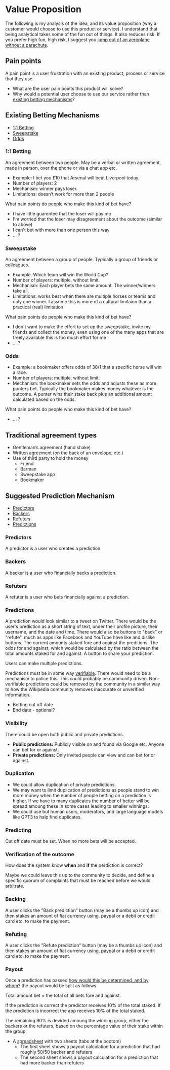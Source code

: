 # Value Proposition

The following is my analysis of the idea, and its value proposition (why a customer would choose to use this product or service). I understand that being analytical takes some of the fun out of things. It also reduces risk. If you prefer high fun, high risk, I suggest you [jump out of an aeroplane without a parachute](https://www.youtube.com/watch?v=aPC_h9Vmlxw). 

## Pain points

A pain point is a user frustration with an existing product, process or service that they use.

- What are the user pain points this product will solve?
- Why would a potential user choose to use our service rather than [existing betting mechanisms](#existing-betting-mechanisms)?

## Existing Betting Mechanisms

- [1:1 Betting](#11-betting)
- [Sweepstake](#sweepstake)
- [Odds](#odds)

### 1:1 Betting

An agreement between two people. May be a verbal or written agreement, made in person, over the phone or via a chat app etc.

- Example: I bet you £10 that Arsenal will beat Liverpool today.
- Number of players: 2
- Mechanism: winner pays loser.
- Limitations: doesn’t work for more than 2 people

What pain points do people who make this kind of bet have?

- I have little guarentee that the loser will pay me
- I'm worried that the loser may disagreement about the outcome (similar to above)
- I can't bet with more than one person this way
- ... ?

### Sweepstake

An agreement between a group of people. Typically a group of friends or colleagues.

- Example: Which team will win the World Cup?
- Number of players: multiple, without limit. 
- Mechanism: Each player bets the same amount. The winner/winners take all.
- Limitations: works best when there are multiple horses or teams and only one winner. I assume this is more of a cultural limitaion than a practical (real) limitation

What pain points do people who make this kind of bet have?

- I don't want to make the effort to set up the sweepstake, invite my friends and collect the money, even using one of the many apps that are freely available this is too much effort for me 
- ... ?

### Odds

- Example: a bookmaker offers odds of 30/1 that a specific horse will win a race. 
- Number of players: multiple, without limit. 
- Mechanism: the bookmaker sets the odds and adjusts these as more punters bet. Typically the bookmaker makes money whatever is the outcome. A punter wins their stake back plus an additional amount calculated based on the odds.

What pain points do people who make this kind of bet have?

- ... ?

## Traditional agreement types

- Gentleman’s agreement (hand shake)
- Written agreement (on the back of an envelope, etc.)
- Use of third party to hold the money
  - Friend
  - Barman
  - Sweepstake app
  - Bookmaker

## Suggested Prediction Mechanism

- [Predictors](#predictors)
- [Backers](#backers)
- [Refuters](#refuters)
- [Predictions](#predictions)

### Predictors

A predictor is a user who creates a prediction.

### Backers

A backer is a user who financially backs a prediction.

### Refuters

A refuter is a user who bets financially against a prediction.

### Predictions

A prediction would look similar to a tweet on Twitter. There would be the user's prediction as a short string of text, under their profile picture, their username, and the date and time. There would also be buttons to "back" or "refute", much as apps like Facebook and YouTube have like and dislike buttons. The current amounts staked fore and against the preditions. The odds for and against, which would be calculated by the ratio between the total amounts staked for and against. A button to share your prediction.

Users can make multiple predictions.

Predictions must be in some way [verifiable](#verification-of-the-outcome). There would need to be a mechanism to police this. This could probably be community driven. Non-verifiable predictions could be removed by the community in a similar way to how the Wikipedia community removes inaccurate or unverified information.

- Betting cut off date
- End date - optional?

### Visibility

There could be open both public and private predictions.

- **Public predictions:** Publicly visible on and found via Google etc. Anyone can bet for or against.
- **Private predictions:** Only invited people can view and can bet for or against.

### Duplication

- We could allow duplication of private predictions.
- We may want to limit duplication of predictions as people stand to win more money when the number of people betting on a prediction is higher. If we have to many duplicates the number of better will be spread amoung these in some cases leading to smaller winnings.
- We could use but human users, moderators, and large language models like GPT3 to halp find duplicates.

### Predicting

Cut off date must be set. When no more bets will be accepted.

### Verification of the outcome

How does the system know **when** and **if** the perdiction is correct? 

Maybe we could leave this up to the community to decide, and define a specific quorum of complaints that must be reached before we would arbitrate.

### Backing

A user clicks the "Back prediction" button (may be a thumbs up icon) and then stakes an amount of fiat currency using, paypal or a debit or credit card etc. to make the payment.

### Refuting

A user clicks the "Refute prediction" button (may be a thumbs up icon) and then stakes an amount of fiat currency using, paypal or a debit or credit card etc. to make the payment.

### Payout

Once a prediction has passed [how would this be determined, and by whom?](#verification-of-the-outcome) the payout would be split as follows:

Total amount bet = the total of all bets fore and against.

If the prediction is correct the predictor receives 10% of the total staked.
If the prediction is incorrect the app receives 10% of the total staked.

The remaining 90% is devided amoung the winning group, either the backers or the refuters, based on the percentage value of their stake within the group.

- A [spreadsheet](https://docs.google.com/spreadsheets/d/1a6uRaUK5cMSEDcnfpF3CfpDJWa5NDmWhAqhyzfwHy_Y/edit?usp=sharing) with two sheets (tabs at the bootom)
  - The first sheet shows a payout calculation for a prediction that had roughly 50/50 backer and refuters
  - The second sheet shows a payout calculation for a prediction that had more backer than refuters
